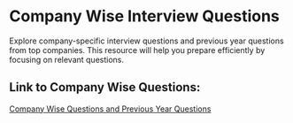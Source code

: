 # Company Wise Interview Questions

Explore company-specific interview questions and previous year questions from top companies. This resource will help you prepare efficiently by focusing on relevant questions.

## Link to Company Wise Questions:
[Company Wise Questions and Previous Year Questions](https://codedale.tech/companies)
